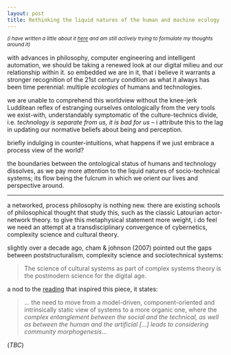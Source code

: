 ```yaml
---
layout: post
title: Rethinking the liquid natures of the human and machine ecology (draft)
---
```


*<sup>(i have written a little about it [here](https://litepalette.github.io/on-hmc) and am still actively trying to formulate my thoughts around it)</sup>*

with advances in philosophy, computer engineering and intelligent automation, we should be taking a renewed look at our digital milieu and our relationship within it. so embedded we are in it, that i believe it warrants a stronger recognition of the 21st century condition as what it always has been time perennial: multiple *ecologies* of humans and technologies.

we are unable to comprehend this worldview without the knee-jerk Ludditean reflex of estranging ourselves ontologically from the very tools we exist-with, understandably symptomatic of the culture-technics divide, i.e. *technology is separate from us, it is bad for us* – i attribute this to the lag in updating our normative beliefs about being and perception. 

briefly indulging in counter-intuitions, what happens if we just embrace a process view of the world? 

the boundaries between the ontological status of humans and technology dissolves, as we pay more attention to the liquid natures of socio-technical systems; its flow being the fulcrum in which we orient our lives and perspective around. 

---

a networked, process philosophy is nothing new. there are existing schools of philosophical thought that study this, such as the classic Latourian actor-network theory. to give this metaphysical statement more weight, i do feel we need an attempt at a transdisciplinary convergence of cybernetics, complexity science and cultural theory. 

slightly over a decade ago, cham & johnson (2007) pointed out the gaps between poststructuralism, complexity science and sociotechnical systems: 

> The science of cultural systems as part of complex systems theory is the postmodern science for the digital age.



a nod to the [reading](https://link.springer.com/chapter/10.1007/978-3-319-62051-0_7) that inspired this piece, it states:

> ... the need to move from a model-driven, component-oriented and intrinsically static view of systems to a more organic one, where the *complex entanglement between the social and the technical, as well as between the human and the artificial [...] leads to considering community morphogenesis...*



(*TBC*)
